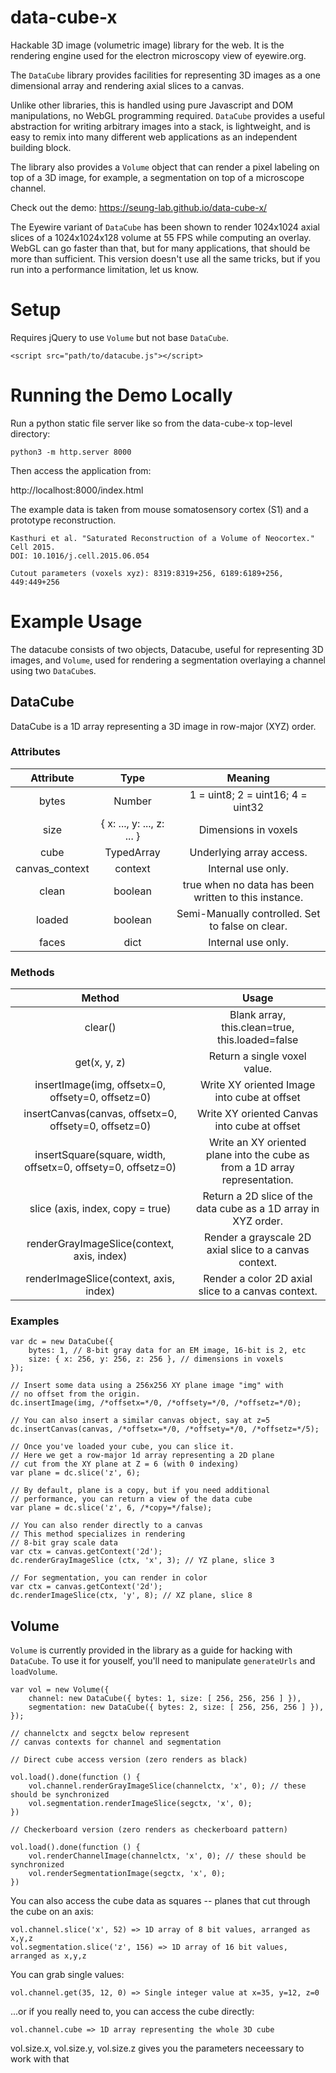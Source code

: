 # data-cube-x
Hackable 3D image (volumetric image) library for the web. It is the 
rendering engine used for the electron microscopy view of eyewire.org. 

The `DataCube` library provides facilities for representing 3D images
as a one dimensional array and rendering axial slices to a canvas. 

Unlike other libraries, this is handled using pure Javascript and DOM
manipulations, no WebGL programming required. `DataCube` provides a useful 
abstraction for writing arbitrary images into a stack, is lightweight, and 
is easy to remix into many different web applications as an independent 
building block. 

The library also provides a `Volume` object that can render a pixel labeling 
on top of a 3D image, for example, a segmentation on top of a microscope channel.

Check out the demo: https://seung-lab.github.io/data-cube-x/ 

The Eyewire variant of `DataCube` has been shown to render 1024x1024 axial
slices of a 1024x1024x128 volume at 55 FPS while computing an overlay. WebGL
can go faster than that, but for many applications, that should be more than
sufficient. This version doesn't use all the same tricks, but if you run into
a performance limitation, let us know.

# Setup

Requires jQuery to use `Volume` but not base `DataCube`.

```
<script src="path/to/datacube.js"></script>
```

# Running the Demo Locally

Run a python static file server like so from the data-cube-x top-level directory:

`python3 -m http.server 8000`

Then access the application from:

http://localhost:8000/index.html

The example data is taken from mouse somatosensory cortex (S1) and a prototype reconstruction.

```
Kasthuri et al. "Saturated Reconstruction of a Volume of Neocortex." Cell 2015.
DOI: 10.1016/j.cell.2015.06.054

Cutout parameters (voxels xyz): 8319:8319+256, 6189:6189+256, 449:449+256
```

# Example Usage

The datacube consists of two objects, Datacube, useful for representing 3D images, and `Volume`, used for rendering a segmentation overlaying a channel using two `DataCube`s.

## DataCube

DataCube is a 1D array representing a 3D image in row-major (XYZ) order.

### Attributes

Attribute|Type|Meaning
:-----:|:-----:|:-----:
bytes|Number|1 = uint8; 2 = uint16; 4 = uint32
size| { x: ..., y: ..., z: ... }|Dimensions in voxels
cube|TypedArray|Underlying array access.
canvas\_context|context|Internal use only.
clean|boolean|true when no data has been written to this instance.
loaded|boolean|Semi-Manually controlled. Set to false on clear.
faces|dict|Internal use only.

### Methods

Method|Usage
:-----:|:-----:
clear()|Blank array, this.clean=true, this.loaded=false
get(x, y, z)|Return a single voxel value.
insertImage(img, offsetx=0, offsety=0, offsetz=0)|Write XY oriented Image into cube at offset
insertCanvas(canvas, offsetx=0, offsety=0, offsetz=0)|Write XY oriented Canvas into cube at offset
insertSquare(square, width, offsetx=0, offsety=0, offsetz=0)|Write an XY oriented plane into the cube as from a 1D array representation.
slice (axis, index, copy = true)|Return a 2D slice of the data cube as a 1D array in XYZ order.
renderGrayImageSlice(context, axis, index)|Render a grayscale 2D axial slice to a canvas context.
renderImageSlice(context, axis, index)|Render a color 2D axial slice to a canvas context.


### Examples

```
var dc = new DataCube({
	bytes: 1, // 8-bit gray data for an EM image, 16-bit is 2, etc
	size: { x: 256, y: 256, z: 256 }, // dimensions in voxels
});

// Insert some data using a 256x256 XY plane image "img" with
// no offset from the origin.
dc.insertImage(img, /*offsetx=*/0, /*offsety=*/0, /*offsetz=*/0);

// You can also insert a similar canvas object, say at z=5
dc.insertCanvas(canvas, /*offsetx=*/0, /*offsety=*/0, /*offsetz=*/5);

// Once you've loaded your cube, you can slice it.
// Here we get a row-major 1d array representing a 2D plane
// cut from the XY plane at Z = 6 (with 0 indexing)
var plane = dc.slice('z', 6); 

// By default, plane is a copy, but if you need additional 
// performance, you can return a view of the data cube
var plane = dc.slice('z', 6, /*copy=*/false);

// You can also render directly to a canvas
// This method specializes in rendering 
// 8-bit gray scale data
var ctx = canvas.getContext('2d');
dc.renderGrayImageSlice (ctx, 'x', 3); // YZ plane, slice 3

// For segmentation, you can render in color
var ctx = canvas.getContext('2d');
dc.renderImageSlice(ctx, 'y', 8); // XZ plane, slice 8
```

## Volume

`Volume` is currently provided in the library as a guide for hacking with `DataCube`. To use it for youself, you'll need to manipulate `generateUrls` and `loadVolume`.

```
var vol = new Volume({ 
	channel: new DataCube({ bytes: 1, size: [ 256, 256, 256 ] }), 
	segmentation: new DataCube({ bytes: 2, size: [ 256, 256, 256 ] }), 
});

// channelctx and segctx below represent 
// canvas contexts for channel and segmentation

// Direct cube access version (zero renders as black)

vol.load().done(function () {
	vol.channel.renderGrayImageSlice(channelctx, 'x', 0); // these should be synchronized
	vol.segmentation.renderImageSlice(segctx, 'x', 0); 
})

// Checkerboard version (zero renders as checkerboard pattern)

vol.load().done(function () {
	vol.renderChannelImage(channelctx, 'x', 0); // these should be synchronized
	vol.renderSegmentationImage(segctx, 'x', 0); 
})
```

You can also access the cube data as squares -- planes that cut through the cube on an axis:

```
vol.channel.slice('x', 52) => 1D array of 8 bit values, arranged as x,y,z
vol.segmentation.slice('z', 156) => 1D array of 16 bit values, arranged as x,y,z
```
You can grab single values:

```
vol.channel.get(35, 12, 0) => Single integer value at x=35, y=12, z=0
```

...or if you really need to, you can access the cube directly:

```
vol.channel.cube => 1D array representing the whole 3D cube
```

vol.size.x, vol.size.y, vol.size.z gives you the parameters neceessary to work with that


